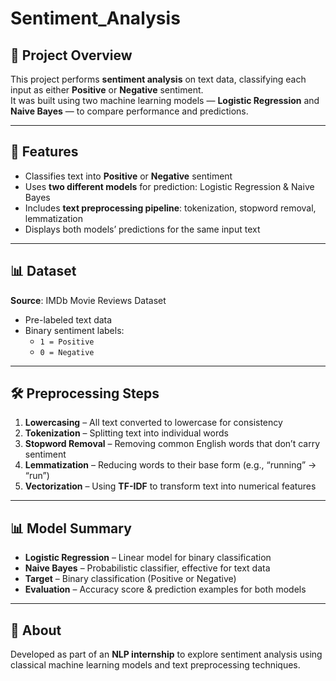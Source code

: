 # Sentiment_Analysis

## 📁 Project Overview

This project performs **sentiment analysis** on text data, classifying each input as either **Positive** or **Negative** sentiment.  
It was built using two machine learning models — **Logistic Regression** and **Naive Bayes** — to compare performance and predictions.

---

## 🚀 Features

* Classifies text into **Positive** or **Negative** sentiment  
* Uses **two different models** for prediction: Logistic Regression & Naive Bayes  
* Includes **text preprocessing pipeline**: tokenization, stopword removal, lemmatization  
* Displays both models’ predictions for the same input text  

---

## 📊 Dataset

**Source**: IMDb Movie Reviews Dataset

* Pre-labeled text data  
* Binary sentiment labels:  
  * `1 = Positive`  
  * `0 = Negative`

---

## 🛠️ Preprocessing Steps

1. **Lowercasing** – All text converted to lowercase for consistency  
2. **Tokenization** – Splitting text into individual words  
3. **Stopword Removal** – Removing common English words that don’t carry sentiment  
4. **Lemmatization** – Reducing words to their base form (e.g., “running” → “run”)  
5. **Vectorization** – Using **TF-IDF** to transform text into numerical features

---

## 📊 Model Summary

* **Logistic Regression** – Linear model for binary classification  
* **Naive Bayes** – Probabilistic classifier, effective for text data  
* **Target** – Binary classification (Positive or Negative)  
* **Evaluation** – Accuracy score & prediction examples for both models

---

## 📌 About
Developed as part of an **NLP internship** to explore sentiment analysis using classical machine learning models and text preprocessing techniques.
